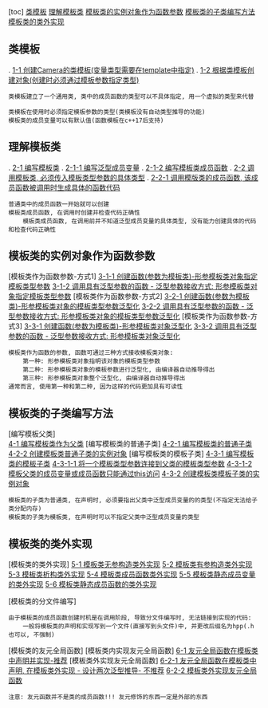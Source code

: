 [toc]
    [类模板](#类模板)
    [理解模板类](#理解模板类)
    [模板类的实例对象作为函数参数](#模板类的实例对象作为函数参数)
    [模板类的子类编写方法](#模板类的子类编写方法)
    [模板类的类外实现](#模板类的类外实现)

## 类模板
.   [1-1 创建Camera的类模板(变量类型需要在template中指定)](./_1_createClassTemplate/_1_createClassTemplate.cpp)
.   [1-2 根据类模板创建对象(创建时必须通过模板参数指定类型)](./_1_createClassTemplate/_1_createClassTemplate.cpp)

    类模板建立了一个通用类, 类中的成员函数的类型可以不具体指定, 用一个虚拟的类型来代替

    类模板在使用时必须指定模板参数的类型(类模板没有自动类型推导的功能)
    模板类的成员变量可以有默认值(函数模板在c++17后支持)

## 理解模板类
.   [2-1 编写模板类](./_2_understandClassTemplate/_1_understandClassTemplata.cpp)
.       [2-1-1 编写泛型成员变量](./_2_understandClassTemplate/_1_understandClassTemplata.cpp)
.       [2-1-2 编写模板类成员函数](./_2_understandClassTemplate/_1_understandClassTemplata.cpp)
.   [2-2 调用模板类, 必须传入模板类型参数的具体类型](./_2_understandClassTemplate/_1_understandClassTemplata.cpp)
.       [2-2-1 调用模版类的成员函数, 该成员函数被调用时生成具体的函数代码](./_2_understandClassTemplate/_1_understandClassTemplata.cpp)

    普通类中的成员函数一开始就可以创建
    模板类成员函数, 在调用时创建并检查代码正确性
        模板类成员函数, 在调用前并不知道泛型成员变量的具体类型, 没有能力创建具体的代码和检查代码正确性

## 模板类的实例对象作为函数参数
[模板类作为函数参数-方式1]
    [3-1-1 创建函数(参数为模板类)-形参模板类对象指定模板类型参数](./_3_templateClassObjectAsFuncParam/_1_templateClassObjectAsFuncParam.cpp)
    [3-1-2 调用具有泛型参数的函数 - 泛型参数接收方式: 形参模板类对象指定模板类型参数](./_3_templateClassObjectAsFuncParam/_1_templateClassObjectAsFuncParam.cpp)
[模板类作为函数参数-方式2]
    [3-2-1 创建函数(参数为模板类)-形参模板类对象的模板类型参数泛型化](./_3_templateClassObjectAsFuncParam/_1_templateClassObjectAsFuncParam.cpp)
    [3-2-2 调用具有泛型参数的函数 - 泛型参数接收方式: 形参模板类对象的模板类型参数泛型化](./_3_templateClassObjectAsFuncParam/_1_templateClassObjectAsFuncParam.cpp)
[模板类作为函数参数-方式3]
    [3-3-1 创建函数(参数为模板类)-形参模板类对象泛型化](./_3_templateClassObjectAsFuncParam/_1_templateClassObjectAsFuncParam.cpp)
    [3-3-2 调用具有泛型参数的函数 - 泛型参数接收方式: 形参模板类对象泛型化](./_3_templateClassObjectAsFuncParam/_1_templateClassObjectAsFuncParam.cpp)

    模板类作为函数的参数, 函数可通过三种方式接收模板类对象:
        第一种: 形参模板类对象指明该对象的模板类型参数
        第二种: 形参模板类对象的模板参数进行泛型化, 由编译器自动推导得出
        第三种: 形参模板类对象整个泛型化, 由编译器自动推导得出
    通常而言, 使用第一种和第二种, 因为这样的代码更加具有可读性
    
## 模板类的子类编写方法
[编写模板父类]    
    [4-1 编写模板类作为父类](./_4_sonClassOfTemplateClass/_1_sonClassOfTemplateClass.cpp)
[编写模板类的普通子类]
    [4-2-1 编写模板类的普通子类](./_4_sonClassOfTemplateClass/_1_sonClassOfTemplateClass.cpp)
    [4-2-2 创建模板类普通子类的实例对象](./_4_sonClassOfTemplateClass/_1_sonClassOfTemplateClass.cpp)
[编写模板类的模板子类]
    [4-3-1 编写模板类的模板子类](./_4_sonClassOfTemplateClass/_1_sonClassOfTemplateClass.cpp)
        [4-3-1-1 将一个模板类型参数连接到父类的模板类型参数](./_4_sonClassOfTemplateClass/_1_sonClassOfTemplateClass.cpp)
        [4-3-1-2 模板父类的成员变量或成员函数只能通过this访问](./_4_sonClassOfTemplateClass/_1_sonClassOfTemplateClass.cpp)
    [4-3-2 创建模板类模板子类的实例对象](./_4_sonClassOfTemplateClass/_1_sonClassOfTemplateClass.cpp)

    模板类的子类为普通类, 在声明时, 必须要指出父类中泛型成员变量的的类型(不指定无法给子类分配内存)
    模板类的子类为模板类, 在声明时可以不指定父类中泛型成员变量的类型
    

## 模板类的类外实现
[模板类的类外实现]
    [5-1 模板类无参构造类外实现](./_5_templateClassFuncImplOfClassOuter/_1_dirNameDemo.cpp)
    [5-2 模板类有参构造类外实现](./_5_templateClassFuncImplOfClassOuter/_1_dirNameDemo.cpp)
    [5-3 模板类析构类外实现](./_5_templateClassFuncImplOfClassOuter/_1_dirNameDemo.cpp)
    [5-4 模板类成员函数类外实现](./_5_templateClassFuncImplOfClassOuter/_1_dirNameDemo.cpp)
    [5-5 模板类静态成员变量的类外实现](./_5_templateClassFuncImplOfClassOuter/_1_dirNameDemo.cpp)
    [5-6 模板类静态成员函数的类外实现](./_5_templateClassFuncImplOfClassOuter/_1_dirNameDemo.cpp)
    


[模板类的分文件编写]  
    
    由于模板类的成员函数创建时机是在调用阶段, 导致分文件编写时, 无法链接到实现的代码:
        一般将模板类的声明和实现写到一个文件(直接写到头文件)中, 并更改后缀名为hpp(.h也可以, 不强制)

[模板类的友元全局函数]
[模板类内实现友元全局函数]
    [6-1 友元全局函数在模板类中声明并实现-推荐](./_6_templateClassImportFriend/_1_dirNameDemo.cpp)
[模板类外实现友元全局函数]
    [6-2-1 友元全局函数在模板类中声明, 在模板类外实现 - 设计两次泛型推导- 不推荐](./_6_templateClassImportFriend/_1_dirNameDemo.cpp)
    [6-2-2 模板类外实现友元全局函数](./_6_templateClassImportFriend/_1_dirNameDemo.cpp)

    注意: 友元函数并不是类的成员函数!!! 友元修饰的东西一定是外部的东西